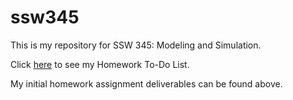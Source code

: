 # ssw345
This is my repository for SSW 345: Modeling and Simulation.

Click [here](https://github.com/beknobloch/ssw345/issues/1) to see my Homework To-Do List.

My initial homework assignment deliverables can be found above.
